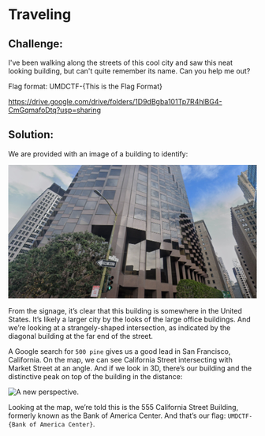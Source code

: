 # Traveling

## Challenge:

I've been walking along the streets of this cool city and saw this neat looking building, but can't quite remember its name. Can you help me out?

Flag format: UMDCTF-{This is the Flag Format}

https://drive.google.com/drive/folders/1D9dBgba101Tp7R4hlBG4-CmGqmafoDtq?usp=sharing

## Solution:

We are provided with an image of a building to identify:

<img src="Building.jpg" alt="A mysterious building." width="600">

From the signage, it’s clear that this building is somewhere in the United States. It’s likely a larger city by the looks of the large office buildings. And we’re looking at a strangely-shaped intersection, as indicated by the diagonal building at the far end of the street.

A Google search for `500 pine` gives us a good lead in San Francisco, California. On the map, we can see California Street intersecting with Market Street at an angle. And if we look in 3D, there’s our building and the distinctive peak on top of the building in the distance:

<img src="3D.png" alt="A new perspective." width="600">

Looking at the map, we’re told this is the 555 California Street Building, formerly known as the Bank of America Center. And that’s our flag: `UMDCTF-{Bank of America Center}`.

